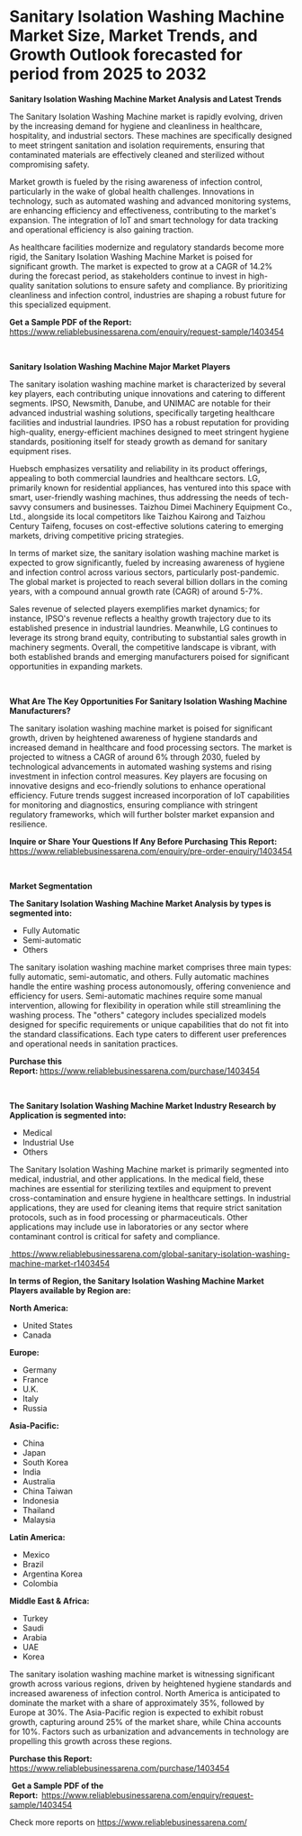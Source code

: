 <p><h1>Sanitary Isolation Washing Machine Market Size, Market Trends, and Growth Outlook forecasted for period from 2025 to 2032</h1></p><p><strong>Sanitary Isolation Washing Machine Market Analysis and Latest Trends</strong></p>
<p><p>The Sanitary Isolation Washing Machine market is rapidly evolving, driven by the increasing demand for hygiene and cleanliness in healthcare, hospitality, and industrial sectors. These machines are specifically designed to meet stringent sanitation and isolation requirements, ensuring that contaminated materials are effectively cleaned and sterilized without compromising safety. </p><p>Market growth is fueled by the rising awareness of infection control, particularly in the wake of global health challenges. Innovations in technology, such as automated washing and advanced monitoring systems, are enhancing efficiency and effectiveness, contributing to the market's expansion. The integration of IoT and smart technology for data tracking and operational efficiency is also gaining traction.</p><p>As healthcare facilities modernize and regulatory standards become more rigid, the Sanitary Isolation Washing Machine Market is poised for significant growth. The market is expected to grow at a CAGR of 14.2% during the forecast period, as stakeholders continue to invest in high-quality sanitation solutions to ensure safety and compliance. By prioritizing cleanliness and infection control, industries are shaping a robust future for this specialized equipment.</p></p>
<p><strong>Get a Sample PDF of the Report:&nbsp;</strong> <a href="https://www.reliablebusinessarena.com/enquiry/request-sample/1403454?utm_campaign=1892&utm_medium=2&utm_source=Github&utm_content=ia&utm_term=13012025&utm_id=sanitary-isolation-washing-machine">https://www.reliablebusinessarena.com/enquiry/request-sample/1403454</a></p>
<p>&nbsp;</p>
<p><strong>Sanitary Isolation Washing Machine Major Market Players</strong></p>
<p><p>The sanitary isolation washing machine market is characterized by several key players, each contributing unique innovations and catering to different segments. IPSO, Newsmith, Danube, and UNIMAC are notable for their advanced industrial washing solutions, specifically targeting healthcare facilities and industrial laundries. IPSO has a robust reputation for providing high-quality, energy-efficient machines designed to meet stringent hygiene standards, positioning itself for steady growth as demand for sanitary equipment rises.</p><p>Huebsch emphasizes versatility and reliability in its product offerings, appealing to both commercial laundries and healthcare sectors. LG, primarily known for residential appliances, has ventured into this space with smart, user-friendly washing machines, thus addressing the needs of tech-savvy consumers and businesses. Taizhou Dimei Machinery Equipment Co., Ltd., alongside its local competitors like Taizhou Kairong and Taizhou Century Taifeng, focuses on cost-effective solutions catering to emerging markets, driving competitive pricing strategies.</p><p>In terms of market size, the sanitary isolation washing machine market is expected to grow significantly, fueled by increasing awareness of hygiene and infection control across various sectors, particularly post-pandemic. The global market is projected to reach several billion dollars in the coming years, with a compound annual growth rate (CAGR) of around 5-7%.</p><p>Sales revenue of selected players exemplifies market dynamics; for instance, IPSO's revenue reflects a healthy growth trajectory due to its established presence in industrial laundries. Meanwhile, LG continues to leverage its strong brand equity, contributing to substantial sales growth in machinery segments. Overall, the competitive landscape is vibrant, with both established brands and emerging manufacturers poised for significant opportunities in expanding markets.</p></p>
<p>&nbsp;</p>
<p><strong>What Are The Key Opportunities For Sanitary Isolation Washing Machine Manufacturers?</strong></p>
<p><p>The sanitary isolation washing machine market is poised for significant growth, driven by heightened awareness of hygiene standards and increased demand in healthcare and food processing sectors. The market is projected to witness a CAGR of around 6% through 2030, fueled by technological advancements in automated washing systems and rising investment in infection control measures. Key players are focusing on innovative designs and eco-friendly solutions to enhance operational efficiency. Future trends suggest increased incorporation of IoT capabilities for monitoring and diagnostics, ensuring compliance with stringent regulatory frameworks, which will further bolster market expansion and resilience.</p></p>
<p><strong>Inquire or Share Your Questions If Any Before Purchasing This Report:</strong> <a href="https://www.reliablebusinessarena.com/enquiry/pre-order-enquiry/1403454?utm_campaign=1892&utm_medium=2&utm_source=Github&utm_content=ia&utm_term=13012025&utm_id=sanitary-isolation-washing-machine">https://www.reliablebusinessarena.com/enquiry/pre-order-enquiry/1403454</a></p>
<p>&nbsp;</p>
<p><strong>Market Segmentation</strong></p>
<p><strong>The Sanitary Isolation Washing Machine Market Analysis by types is segmented into:</strong></p>
<p><ul><li>Fully Automatic</li><li>Semi-automatic</li><li>Others</li></ul></p>
<p><p>The sanitary isolation washing machine market comprises three main types: fully automatic, semi-automatic, and others. Fully automatic machines handle the entire washing process autonomously, offering convenience and efficiency for users. Semi-automatic machines require some manual intervention, allowing for flexibility in operation while still streamlining the washing process. The "others" category includes specialized models designed for specific requirements or unique capabilities that do not fit into the standard classifications. Each type caters to different user preferences and operational needs in sanitation practices.</p></p>
<p><strong>Purchase this Report:&nbsp;</strong><a href="https://www.reliablebusinessarena.com/purchase/1403454?utm_campaign=1892&utm_medium=2&utm_source=Github&utm_content=ia&utm_term=13012025&utm_id=sanitary-isolation-washing-machine">https://www.reliablebusinessarena.com/purchase/1403454</a></p>
<p>&nbsp;</p>
<p><strong>The Sanitary Isolation Washing Machine Market Industry Research by Application is segmented into:</strong></p>
<p><ul><li>Medical</li><li>Industrial Use</li><li>Others</li></ul></p>
<p><p>The Sanitary Isolation Washing Machine market is primarily segmented into medical, industrial, and other applications. In the medical field, these machines are essential for sterilizing textiles and equipment to prevent cross-contamination and ensure hygiene in healthcare settings. In industrial applications, they are used for cleaning items that require strict sanitation protocols, such as in food processing or pharmaceuticals. Other applications may include use in laboratories or any sector where contaminant control is critical for safety and compliance.</p></p>
<p><a href="https://www.reliablebusinessarena.com/global-sanitary-isolation-washing-machine-market-r1403454?utm_campaign=1892&utm_medium=2&utm_source=Github&utm_content=ia&utm_term=13012025&utm_id=sanitary-isolation-washing-machine">&nbsp;https://www.reliablebusinessarena.com/global-sanitary-isolation-washing-machine-market-r1403454</a></p>
<p><strong>In terms of Region, the Sanitary Isolation Washing Machine Market Players available by Region are:</strong></p>
<p>
    <p> <strong> North America: </strong>
        <ul>
            <li>United States</li>
            <li>Canada</li>
        </ul>
        </p> 
    <p> <strong> Europe: </strong>
        <ul>
            <li>Germany</li>
            <li>France</li>
            <li>U.K.</li>
            <li>Italy</li>
            <li>Russia</li>
        </ul>
        </p> 
    <p> <strong> Asia-Pacific: </strong>
        <ul>
            <li>China</li>
            <li>Japan</li>
            <li>South Korea</li>
            <li>India</li>
            <li>Australia</li>
            <li>China Taiwan</li>
            <li>Indonesia</li>
            <li>Thailand</li>
            <li>Malaysia</li>
        </ul>
        </p> 
    <p> <strong> Latin America: </strong>
        <ul>
            <li>Mexico</li>
            <li>Brazil</li>
            <li>Argentina Korea</li>
            <li>Colombia</li>
        </ul>
        </p> 
    <p> <strong> Middle East & Africa: </strong>
        <ul>
            <li>Turkey</li>
            <li>Saudi</li>
            <li>Arabia</li>
            <li>UAE</li>
            <li>Korea</li>
        </ul>
    </p>
    </p>
<p><p>The sanitary isolation washing machine market is witnessing significant growth across various regions, driven by heightened hygiene standards and increased awareness of infection control. North America is anticipated to dominate the market with a share of approximately 35%, followed by Europe at 30%. The Asia-Pacific region is expected to exhibit robust growth, capturing around 25% of the market share, while China accounts for 10%. Factors such as urbanization and advancements in technology are propelling this growth across these regions.</p></p>
<p><strong>Purchase this Report: </strong><a href="https://www.reliablebusinessarena.com/purchase/1403454?utm_campaign=1892&utm_medium=2&utm_source=Github&utm_content=ia&utm_term=13012025&utm_id=sanitary-isolation-washing-machine">https://www.reliablebusinessarena.com/purchase/1403454</a></p>
<p>&nbsp;<strong>Get a Sample PDF of the Report:&nbsp;&nbsp;</strong><a href="https://www.reliablebusinessarena.com/enquiry/request-sample/1403454?utm_campaign=1892&utm_medium=2&utm_source=Github&utm_content=ia&utm_term=13012025&utm_id=sanitary-isolation-washing-machine">https://www.reliablebusinessarena.com/enquiry/request-sample/1403454</a></p>
<p><strong></strong></p>
<p>Check more reports on <a href="https://www.reliablebusinessarena.com/?utm_campaign=1892&utm_medium=2&utm_source=Github&utm_content=ia&utm_term=13012025&utm_id=sanitary-isolation-washing-machine">https://www.reliablebusinessarena.com/</a></p>